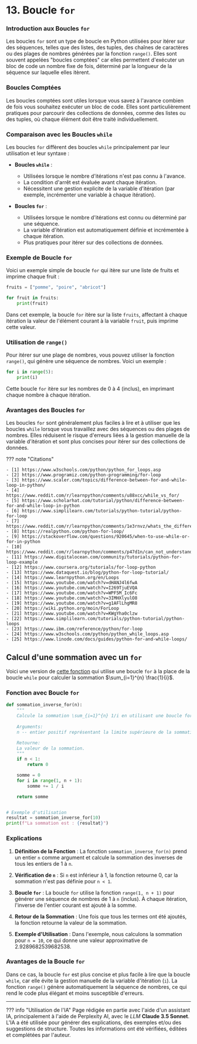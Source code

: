 # 13. Boucle `for`

### Introduction aux Boucles `for`

Les boucles `for` sont un type de boucle en Python utilisées pour itérer sur des séquences, telles que des listes, des
tuples, des chaînes de caractères ou des plages de nombres générées par la fonction `range()`. Elles sont souvent
appelées "boucles comptées" car elles permettent d'exécuter un bloc de code un nombre fixe de fois, déterminé par la
longueur de la séquence sur laquelle elles itèrent.

### Boucles Comptées

Les boucles comptées sont utiles lorsque vous savez à l'avance combien de fois vous souhaitez exécuter un bloc de code.
Elles sont particulièrement pratiques pour parcourir des collections de données, comme des listes ou des tuples, où
chaque élément doit être traité individuellement.

### Comparaison avec les Boucles `while`

Les boucles `for` diffèrent des boucles `while` principalement par leur utilisation et leur syntaxe :

- **Boucles `while`** :
    - Utilisées lorsque le nombre d'itérations n'est pas connu à l'avance.
    - La condition d'arrêt est évaluée avant chaque itération.
    - Nécessitent une gestion explicite de la variable d'itération (par exemple, incrémenter une variable à chaque
      itération).

- **Boucles `for`** :
    - Utilisées lorsque le nombre d'itérations est connu ou déterminé par une séquence.
    - La variable d'itération est automatiquement définie et incrémentée à chaque itération.
    - Plus pratiques pour itérer sur des collections de données.

### Exemple de Boucle `for`

Voici un exemple simple de boucle `for` qui itère sur une liste de fruits et imprime chaque fruit :

```python
fruits = ["pomme", "poire", "abricot"]

for fruit in fruits:
    print(fruit)
```

Dans cet exemple, la boucle `for` itère sur la liste `fruits`, affectant à chaque itération la valeur de l'élément
courant à la variable `fruit`, puis imprime cette valeur.

### Utilisation de `range()`

Pour itérer sur une plage de nombres, vous pouvez utiliser la fonction `range()`, qui génère une séquence de nombres.
Voici un exemple :

```python
for i in range(5):
    print(i)
```

Cette boucle `for` itère sur les nombres de 0 à 4 (inclus), en imprimant chaque nombre à chaque itération.

### Avantages des Boucles `for`

Les boucles `for` sont généralement plus faciles à lire et à utiliser que les boucles `while` lorsque vous travaillez
avec des séquences ou des plages de nombres. Elles réduisent le risque d'erreurs liées à la gestion manuelle de la
variable d'itération et sont plus concises pour itérer sur des collections de données.

??? note "Citations"

    - [1] https://www.w3schools.com/python/python_for_loops.asp
    - [2] https://www.programiz.com/python-programming/for-loop
    - [3] https://www.scaler.com/topics/difference-between-for-and-while-loop-in-python/
    - [4] https://www.reddit.com/r/learnpython/comments/u88xcc/while_vs_for/
    - [5] https://www.scholarhat.com/tutorial/python/difference-between-for-and-while-loop-in-python
    - [6] https://www.simplilearn.com/tutorials/python-tutorial/python-for-loop
    - [7] https://www.reddit.com/r/learnpython/comments/1e3rnvz/whats_the_difference_between_a_while_loop_and_a/
    - [8] https://realpython.com/python-for-loop/
    - [9] https://stackoverflow.com/questions/920645/when-to-use-while-or-for-in-python
    - [10] https://www.reddit.com/r/learnpython/comments/p47d1n/can_not_understand_for_loops/
    - [11] https://www.digitalocean.com/community/tutorials/python-for-loop-example
    - [12] https://www.coursera.org/tutorials/for-loop-python
    - [13] https://www.dataquest.io/blog/python-for-loop-tutorial/
    - [14] https://www.learnpython.org/en/Loops
    - [15] https://www.youtube.com/watch?v=dHANJ4l6fwA
    - [16] https://www.youtube.com/watch?v=I269TjuEVQA
    - [17] https://www.youtube.com/watch?v=WPF5M_Ic6Fc
    - [18] https://www.youtube.com/watch?v=3IMHXlyulO8
    - [19] https://www.youtube.com/watch?v=g1AFlLhgMR8
    - [20] https://wiki.python.org/moin/ForLoop
    - [21] https://www.youtube.com/watch?v=KWgYha0clzw
    - [22] https://www.simplilearn.com/tutorials/python-tutorial/python-loops
    - [23] https://www.ibm.com/reference/python/for-loop
    - [24] https://www.w3schools.com/python/python_while_loops.asp
    - [25] https://www.linode.com/docs/guides/python-for-and-while-loops/


## Calcul d'une sommation avec un `for`

Voici une version de [cette fonction](../11-while/#calcul-de-la-sommation-sum_i1n-frac1i) qui utilise une boucle 
`for` à la place de la boucle `while` pour calculer la sommation $\sum_{i=1}^{n} \frac{1}{i}$.

### Fonction avec Boucle `for`

```python
def sommation_inverse_for(n):
    """
    Calcule la sommation \sum_{i=1}^{n} 1/i en utilisant une boucle for.
    
    Arguments:
    n -- entier positif représentant la limite supérieure de la sommation.

    Retourne:
    La valeur de la sommation.
    """
    if n < 1:
        return 0

    somme = 0
    for i in range(1, n + 1):
        somme += 1 / i

    return somme


# Exemple d'utilisation
resultat = sommation_inverse_for(10)
print(f"La sommation est : {resultat}")
```

### Explications

1. **Définition de la Fonction** : La fonction `sommation_inverse_for(n)` prend un entier `n` comme argument et calcule
   la sommation des inverses de tous les entiers de 1 à `n`.

2. **Vérification de `n`** : Si `n` est inférieur à 1, la fonction retourne 0, car la sommation n'est pas définie pour
   `n < 1`.

3. **Boucle `for`** : La boucle `for` utilise la fonction `range(1, n + 1)` pour générer une séquence de nombres de 1 à
   `n` (inclus). À chaque itération, l'inverse de l'entier courant est ajouté à la somme.

4. **Retour de la Sommation** : Une fois que tous les termes ont été ajoutés, la fonction retourne la valeur de la
   sommation.

5. **Exemple d'Utilisation** : Dans l'exemple, nous calculons la sommation pour `n = 10`, ce qui donne une valeur
   approximative de 2.9289682539682538.

### Avantages de la Boucle `for`

Dans ce cas, la boucle `for` est plus concise et plus facile à lire que la boucle `while`, car elle évite la gestion
manuelle de la variable d'itération (`i`). La fonction `range()` génère automatiquement la séquence de nombres, ce qui
rend le code plus élégant et moins susceptible d'erreurs.




-------

??? info "Utilisation de l'IA"
        Page rédigée en partie avec l'aide d'un assistant IA, principalement à l'aide de Perplexity AI, avec le *LLM*
        **Claude 3.5 Sonnet**. L'IA a été utilisée pour générer des explications, des exemples et/ou des suggestions de
        structure. Toutes les informations ont été vérifiées, éditées et complétées par l'auteur.
      